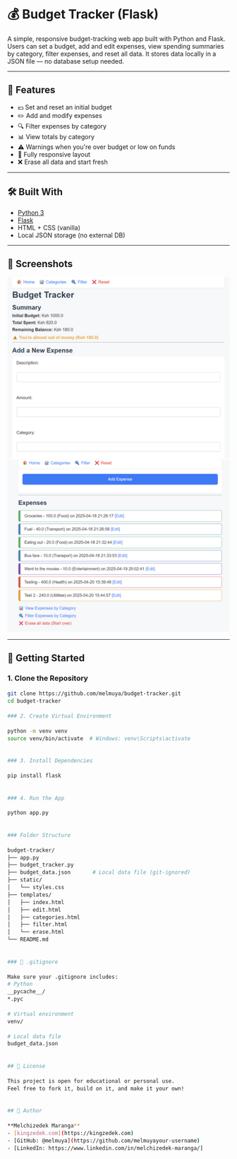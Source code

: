 # 💰 Budget Tracker (Flask)

A simple, responsive budget-tracking web app built with Python and Flask. Users can set a budget, add and edit expenses, view spending summaries by category, filter expenses, and reset all data. It stores data locally in a JSON file — no database setup needed.

---

## 🚀 Features

- 💵 Set and reset an initial budget
- ✏️ Add and modify expenses
- 🔍 Filter expenses by category
- 📊 View totals by category
- ⚠️ Warnings when you're over budget or low on funds
- 📱 Fully responsive layout
- ❌ Erase all data and start fresh

---

## 🛠 Built With

- [Python 3](https://www.python.org/)
- [Flask](https://flask.palletsprojects.com/)
- HTML + CSS (vanilla)
- Local JSON storage (no external DB)

---

## 📸 Screenshots

![alt text](image-1.png)
![alt text](image.png)

---

## 🧪 Getting Started

### 1. Clone the Repository

```bash
git clone https://github.com/melmuya/budget-tracker.git
cd budget-tracker

### 2. Create Virtual Environment

python -m venv venv
source venv/bin/activate  # Windows: venv\Scripts\activate


### 3. Install Dependencies

pip install flask


### 4. Run the App

python app.py


### Folder Structure

budget-tracker/
├── app.py
├── budget_tracker.py
├── budget_data.json       # Local data file (git-ignored)
├── static/
│   └── styles.css
├── templates/
│   ├── index.html
│   ├── edit.html
│   ├── categories.html
│   ├── filter.html
│   └── erase.html
└── README.md


### 📄 .gitignore

Make sure your .gitignore includes:
# Python
__pycache__/
*.pyc

# Virtual environment
venv/

# Local data file
budget_data.json


## 📄 License

This project is open for educational or personal use.
Feel free to fork it, build on it, and make it your own!


## 👤 Author

**Melchizedek Maranga**  
- [kingzedek.com](https://kingzedek.com)  
- [GitHub: @melmuya](https://github.com/melmuyayour-username)  
- [LinkedIn: https://www.linkedin.com/in/melchizedek-maranga/]  
